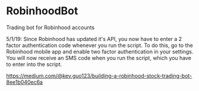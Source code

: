 # RobinhoodBot
Trading bot for Robinhood accounts


5/1/19: Since Robinhood has updated it's API, you now have to enter a 2 factor authentication code whenever you run the script. To do this, go to the Robinhood mobile app and enable two factor authentication in your settings. You will now receive an SMS code when you run the script, which you have to enter into the script. 


https://medium.com/@kev.guo123/building-a-robinhood-stock-trading-bot-8ee1b040ec6a
